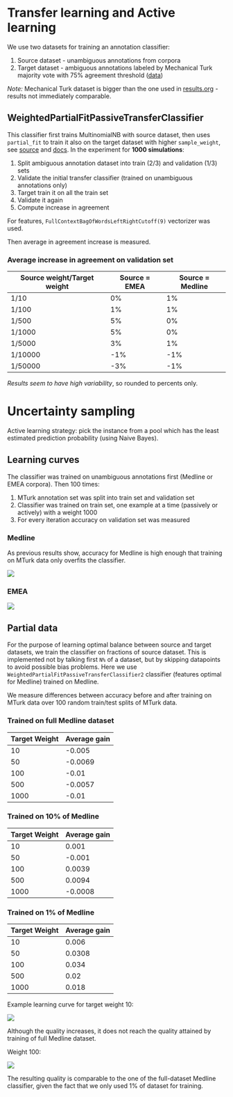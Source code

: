 # Transfer learning and Active learning

We use two datasets for training an annotation classifier:

1. Source dataset - unambiguous annotations from corpora
2. Target dataset - ambiguous annotations labeled by Mechanical Turk majority vote with 75% agreement threshold ([data](https://kitt.cl.uzh.ch/kitt/mantracrowd/disambig/vote_results.csv?AgreementThr=0.75))

*Note:* Mechanical Turk dataset is bigger than the one used in [results.org](results.org) - results not immediately comparable.

## WeightedPartialFitPassiveTransferClassifier

This classifier first trains MultinomialNB with source dataset, then uses `partial_fit` to train it also on the target dataset with higher `sample_weight`, see [source](transfer.py) and [docs](http://scikit-learn.org/stable/modules/generated/sklearn.naive_bayes.MultinomialNB.html#sklearn.naive_bayes.MultinomialNB.partial_fit). In the experiment for **1000 simulations**:

1. Split ambiguous annotation dataset into train (2/3) and validation (1/3) sets
1. Validate the initial transfer classifier (trained on unambiguous annotations only)
1. Target train it on all the train set 
1. Validate it again
1. Compute increase in agreement

For features, `FullContextBagOfWordsLeftRightCutoff(9)` vectorizer was used.

Then average in agreement increase is measured. 

### Average increase in agreement on validation set

|Source weight/Target weight|Source = EMEA|Source = Medline|
| --- | --- | --- |
|1/10|0%|1%|
|1/100|1%|1%|
|1/500|5%|0%|
|1/1000|5%|0%|
|1/5000|3%|1%|
|1/10000|-1%|-1%|
|1/50000|-3%|-1%|

*Results seem to have high variability*, so rounded to percents only.

# Uncertainty sampling

Active learning strategy: pick the instance from a pool which has the least estimated prediction probability (using Naive Bayes).

## Learning curves

The classifier was trained on unambiguous annotations first (Medline or EMEA corpora). Then 100 times:

1. MTurk annotation set was split into train set and validation set
2. Classifier was trained on train set, one example at a time (passively or actively) with a weight 1000
3. For every iteration accuracy on validation set was measured

### Medline

As previous results show, accuracy for Medline is high enough that training on MTurk data only overfits the classifier.

![](http://davtyan.org/pml/Medline_weight1000_avg100.png)

### EMEA

![](http://davtyan.org/pml/EMEA_weight1000_avg100.png)

## Partial data

For the purpose of learning optimal balance between source and target datasets, we train the classifier on fractions of source dataset. This is implemented not by talking first `N%` of a dataset, but by skipping datapoints to avoid possible bias problems. Here we use `WeightedPartialFitPassiveTransferClassifier2` classifier (features optimal for Medline) trained on Medline.

We measure differences between accuracy before and after training on MTurk data over 100 random train/test splits of MTurk data.

### Trained on full Medline dataset

|Target Weight|Average gain|
| --- | --- |
|10|-0.005|
|50|-0.0069|
|100|-0.01|
|500|-0.0057|
|1000|-0.01|

### Trained on 10% of Medline

|Target Weight|Average gain|
| --- | --- |
|10|0.001|
|50|-0.001|
|100|0.0039|
|500|0.0094|
|1000|-0.0008|

### Trained on 1% of Medline

|Target Weight|Average gain|
| --- | --- |
|10|0.006|
|50|0.0308|
|100|0.034|
|500|0.02|
|1000|0.018|

Example learning curve for target weight 10:

![](http://davtyan.org/pml/WeightedPartialFitPassiveTransferClassifier2_Medline_fraction0.01_weight10.png)

Although the quality increases, it does not reach the quality attained by training of full Medline dataset.

Weight 100:

![](http://davtyan.org/pml/WeightedPartialFitPassiveTransferClassifier2_Medline_fraction0.01_weight100.png)

The resulting quality is comparable to the one of the full-dataset Medline classifier, given the fact that we only used 1% of dataset for training.
